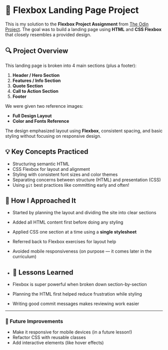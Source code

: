 # 🧱 Flexbox Landing Page Project

This is my solution to the **Flexbox Project Assignment** from [The Odin Project](https://www.theodinproject.com/). The goal was to build a landing page using **HTML** and **CSS Flexbox** that closely resembles a provided design.

## 🔍 Project Overview

This landing page is broken into 4 main sections (plus a footer):

1. **Header / Hero Section**
2. **Features / Info Section**
3. **Quote Section**
4. **Call to Action Section**
5. **Footer**

We were given two reference images:
- **Full Design Layout**
- **Color and Fonts Reference**

The design emphasized layout using **Flexbox**, consistent spacing, and basic styling without focusing on responsive design.

## 💡 Key Concepts Practiced

- Structuring semantic HTML
- CSS Flexbox for layout and alignment
- Styling with consistent font sizes and color themes
- Separating concerns between structure (HTML) and presentation (CSS)
- Using `git` best practices like committing early and often!

## 🚧 How I Approached It

- Started by planning the layout and dividing the site into clear sections
- Added all HTML content first before doing any styling
- Applied CSS one section at a time using a **single stylesheet**
- Referred back to Flexbox exercises for layout help
- Avoided mobile responsiveness (on purpose — it comes later in the curriculum)

- ## 🧠 Lessons Learned

- Flexbox is super powerful when broken down section-by-section
- Planning the HTML first helped reduce frustration while styling
- Writing good commit messages makes reviewing work easier

---

### 🌱 Future Improvements

- Make it responsive for mobile devices (in a future lesson!)
- Refactor CSS with reusable classes
- Add interactive elements (like hover effects)
